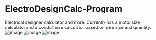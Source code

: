 # ElectroDesignCalc-Program
Electrical designer calculator and more. 
Currently has a motor size calculator and a conduit size calculator based on wire size and quantity.
![image](https://github.com/Jdm2009/ElectroDesignCalc-Program/assets/139272061/706a80b5-1239-448b-a9c4-1f54cd4a6b3a)
![image](https://github.com/Jdm2009/ElectroDesignCalc-Program/assets/139272061/cfc4a8a1-4398-46f0-b36a-b965213b445d)
![image](https://github.com/Jdm2009/ElectroDesignCalc-Program/assets/139272061/1a4327a2-d1b7-4ca2-a889-22e961fc85b9)
